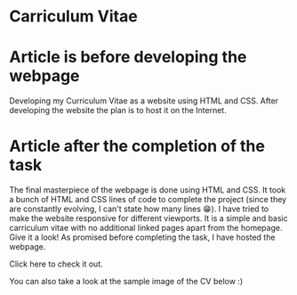 # Carriculum Vitae
# Article is before developing the webpage
Developing my Curriculum Vitae as a website using HTML and CSS. After developing the website the plan is to host it on the Internet. 

# Article after the completion of the task
The final masterpiece of the webpage is done using HTML and CSS. It took a bunch of HTML and CSS lines of code to complete the project (since they are constantly evolving, I can't state how many lines 😁). I have tried to make the website responsive for different viewports. It is a simple and basic carriculum vitae with no additional linked pages apart from the homepage. Give it a look!
As promised before completing the task, I have hosted the webpage. 

 Click <a href="http://kirubeleshetu.infy.uk/" style="text-decoration: none;">here</a> to check it out.

 You can also take a look at the sample image of the CV below :)
